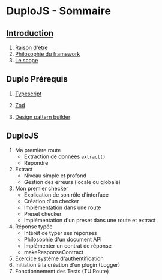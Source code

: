 # DuploJS - Sommaire

## [Introduction](./introduction.md)

1. [Raison d'être](./introduction.md#raison-dêtre)
2. [Philosophie du framework](./introduction.md#philosophie-du-framework)
3. [Le scope](./introduction.md#le-scope)

## Duplo Prérequis

1. [Typescript](./typescript.md)

2. [Zod](./zod.md)

3. [Design pattern builder](./designPaternBuilder.md)

## DuploJS

1. Ma première route
    - Extraction de données `extract()`
    - Répondre
2. Extract
    - Niveau simple et profond
    - Gestion des erreurs (locale ou globale)
3. Mon premier checker
    - Explication de son rôle d'interface
    - Création d'un checker
    - Implémentation dans une route
    - Preset checker
    - Implémentation d'un preset dans une route et extract
4. Réponse typée
    - Intérêt de typer ses réponses
    - Philosophie d'un document API
    - Implémenter un contrat de réponse
    - makeResponseContract
5. Exercice système d'authentification
6. Initiation à la création d'un plugin (Logger)
7. Fonctionnement des Tests (TU Route)
